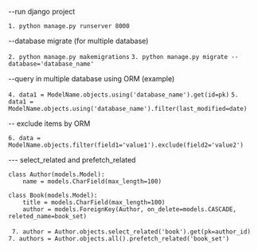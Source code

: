 --run django project

``` 1. python manage.py runserver 8000 ```

--database migrate (for multiple database)

``` 2. python manage.py makemigrations ```
``` 3. python manage.py migrate --database='database_name' ```

--query in multiple database using ORM (example)

``` 4. data1 = ModelName.objects.using('database_name').get(id=pk) ```
``` 5. data1 = ModelName.objects.using('database_name').filter(last_modified=date) ```

-- exclude items by ORM

``` 6. data = ModelName.objects.filter(field1='value1').exclude(field2='value2') ```

--- select_related and prefetch_related

```
class Author(models.Model):
    name = models.CharField(max_length=100)

class Book(models.Model):
    title = models.CharField(max_length=100)
    author = models.ForeignKey(Author, on_delete=models.CASCADE, releted_name=book_set) 

```

``` 7. author = Author.objects.select_related('book').get(pk=author_id)```
``` 7. authors = Author.objects.all().prefetch_related('book_set')```


